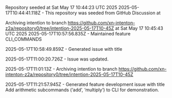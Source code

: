 Repository seeded at Sat May 17 10:44:23 UTC 2025
 2025-05-17T10:44:41.118Z - This repository was seeded from GitHub Discussion  at 

Archiving intentïon to branch https://github.com/xn-intenton-z2a/repository0/tree/intention-2025-05-17T10-45Z at Sat May 17 10:45:43 UTC 2025
2025-05-17T10:57:56.835Z - Maintained feature CLI_COMMANDS

2025-05-17T10:58:49.859Z - Generated issue with title 

2025-05-17T11:00:20.726Z - Issue  was updated.

2025-05-17T11:01:13Z - Archiving intentïon to branch https://github.com/xn-intenton-z2a/repository0/tree/intention-2025-05-17T10-45Z

2025-05-17T11:21:57.945Z - Generated feature development issue with title Add arithmetic subcommands (‘add’, ‘multiply’) to CLI for demonstration.


